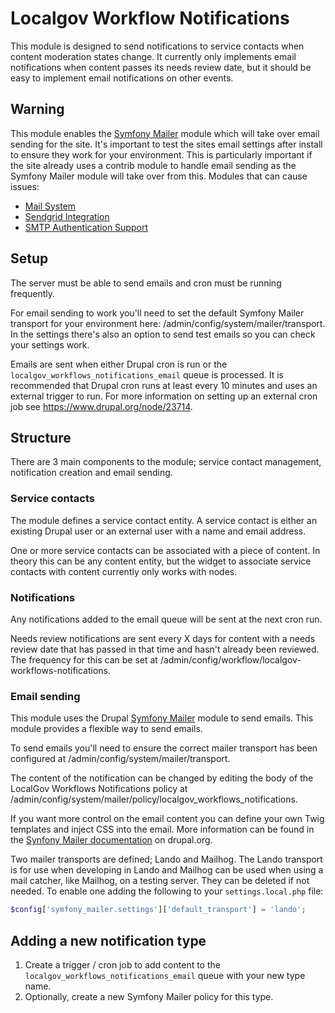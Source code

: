 # Localgov Workflow Notifications

This module is designed to send notifications to service contacts when content moderation
states change. It currently only implements email notifications when content passes its needs
review date, but it should be easy to implement email notifications on other events.

## Warning

This module enables the [Symfony Mailer](https://www.drupal.org/project/symfony_mailer/)
module which will take over email sending for the site. It's important to test the sites
email settings after install to ensure they work for your environment. This is particularly
important if the site already uses a contrib module to handle email sending as the Symfony
Mailer module will take over from this. Modules that can cause issues:

* [Mail System](https://www.drupal.org/project/mailsystem)
* [Sendgrid Integration](https://www.drupal.org/project/sendgrid_integration)
* [SMTP Authentication Support](https://www.drupal.org/project/smtp)

## Setup

The server must be able to send emails and cron must be running frequently.

For email sending to work you'll need to set the default Symfony Mailer transport for your
environment here: /admin/config/system/mailer/transport. In the settings there's also an
option to send test emails so you can check your settings work.

Emails are sent when either Drupal cron is run or the `localgov_workflows_notifications_email`
queue is processed. It is recommended that Drupal cron runs at least every 10 minutes and uses
an external trigger to run. For more information on setting up an external cron job see
<https://www.drupal.org/node/23714>.

## Structure

There are 3 main components to the module; service contact management, notification creation
and email sending.

### Service contacts

The module defines a service contact entity. A service contact is either an existing Drupal
user or an external user with a name and email address.

One or more service contacts can be associated with a piece of content. In theory this can
be any content entity, but the widget to associate service contacts with content currently
only works with nodes.

### Notifications

Any notifications added to the email queue will be sent at the next cron run.

Needs review notifications are sent every X days for content with a needs review date that
has passed in that time and hasn't already been reviewed. The frequency for this can be
set at /admin/config/workflow/localgov-workflows-notifications.

### Email sending

This module uses the Drupal [Symfony Mailer](https://www.drupal.org/project/symfony_mailer/)
module to send emails. This module provides a flexible way to send emails.

To send emails you'll need to ensure the correct mailer transport has been configured at
/admin/config/system/mailer/transport.

The content of the notification can be changed by editing the body of the LocalGov Workflows
Notifications policy at /admin/config/system/mailer/policy/localgov_workflows_notifications.

If you want more control on the email content you can define your own Twig templates and
inject CSS into the email. More information can be found in the
[Synfony Mailer documentation](https://www.drupal.org/docs/contributed-modules/drupal-symfony-mailer/getting-started)
on drupal.org.

Two mailer transports are defined; Lando and Mailhog. The Lando transport is for use when
developing in Lando and Mailhog can be used when using a mail catcher, like Mailhog, on a
testing server. They can be deleted if not needed. To enable one adding the following to
your `settings.local.php` file:

```php
$config['symfony_mailer.settings']['default_transport'] = 'lando';
```

## Adding a new notification type

1. Create a trigger / cron job to add content to the `localgov_workflows_notifications_email` queue with your new type name.
2. Optionally, create a new Symfony Mailer policy for this type.
